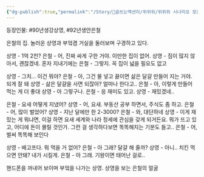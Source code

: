 ```yaml
---
{"dg-publish":true,"permalink":"/Story/🚂글쓰는액션이/위위위/위위위 시나리오 모음/01. 돈 많은 친구 앞에서 괜찮은 척 하기/"}
---
```


등장인물: #90년생강상영, #92년생안은철


은철의 집. 놀러온 상영과 부엌겸 거실을 둘러보며 구경하고 있다.

상영 - 1억 2천?
은철 - 어, 진짜 싸게 구한 거야. 이만한 집이 없어.
상영 - 짐이 많지 않아서, 괜찮겠네. 혼자 지내기에는
은철 - 그렇지. 꼭 집이 넓을 필요도 없고

상영 - 그치... 이건 뭐야?
은철 - 아, 그건 물 넣고 끓이면 삶은 달걀 만들어 지는 거야. 되게 잘 돼
상영 - 삶은 달걀을 사면 되잖아? 얼마나 한다고..
은철 - 아, 이렇게 만들어 먹는 게 더 좋대
상영 - 아 그렇구나. 
은철 - 응 재미도 있고.
상영 - 재밌겠네..

은철 - 요새 어떻게 지냈어?
상영 - 어, 요새. 부동산 공부 하면서, 주식도 좀 하고.
은철 - 어, 많이 벌었어?
상영 - 지난 달에만 한 2-3000?
은철 - 와, 대단하네
상영 - 이게 재밌는 게 뭐냐면, 이걸 하면 요새 세계와 나라 정세에 관심을 갖게 되거든요. 뭐가 뜨고 있고, 어디에 돈이 몰릴 것인가. 그런 걸 생각하다보면 똑똑해지는 기분도 들고.. 
은철 - 어, 벌써 똑똑해 보인다

상영 - 배고프다. 뭐 먹을 거 없어?
은철 - 아 그래? 달걀 해 줄까?
상영 - 아니.. 치킨 먹으면 안돼? 내가 시킬게.
은철 - 아 그래. 기왕이면 태어난 걸로.. 

핸드폰을 꺼내어 보이며 부엌을 나가는 상영. 상영을 보는 은철의 얼굴



